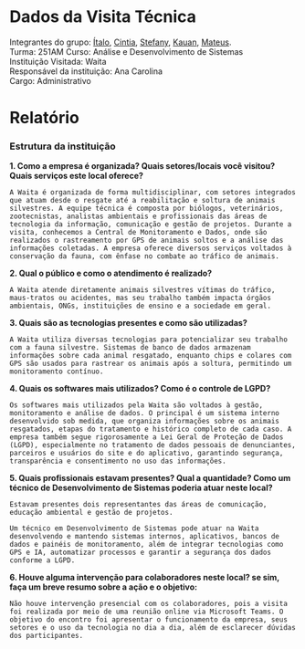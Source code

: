 # Dados da Visita Técnica
Integrantes do grupo: [Ítalo](https://github.com/finizmd), [Cintia](https://github.com/cintia2305), [Stefany](https://github.com/tet80), [Kauan](https://github.com/3kauan), [Mateus](https://github.com/Mateushpr). </br>
Turma: 251AM
Curso: Análise e Desenvolvimento de Sistemas </br>
Instituição Visitada: Waita </br>
Responsável da instituição: Ana Carolina <br>
Cargo: Administrativo

# Relatório 
### Estrutura da instituição
**1. Como a empresa é organizada? Quais setores/locais você visitou? Quais serviços este local oferece?**
```
A Waita é organizada de forma multidisciplinar, com setores integrados que atuam desde o resgate até a reabilitação e soltura de animais silvestres. A equipe técnica é composta por biólogos, veterinários, zootecnistas, analistas ambientais e profissionais das áreas de tecnologia da informação, comunicação e gestão de projetos. Durante a visita, conhecemos a Central de Monitoramento e Dados, onde são realizados o rastreamento por GPS de animais soltos e a análise das informações coletadas. A empresa oferece diversos serviços voltados à conservação da fauna, com ênfase no combate ao tráfico de animais.
```
**2. Qual o público e como o atendimento é realizado?**
```
A Waita atende diretamente animais silvestres vítimas do tráfico, maus-tratos ou acidentes, mas seu trabalho também impacta órgãos ambientais, ONGs, instituições de ensino e a sociedade em geral.
```

**3. Quais são as tecnologias presentes e como são utilizadas?**
```
A Waita utiliza diversas tecnologias para potencializar seu trabalho com a fauna silvestre. Sistemas de banco de dados armazenam informações sobre cada animal resgatado, enquanto chips e colares com GPS são usados para rastrear os animais após a soltura, permitindo um monitoramento contínuo.
```

**4. Quais os softwares mais utilizados? Como é o controle de LGPD?**
```
Os softwares mais utilizados pela Waita são voltados à gestão, monitoramento e análise de dados. O principal é um sistema interno desenvolvido sob medida, que organiza informações sobre os animais resgatados, etapas do tratamento e histórico completo de cada caso. A empresa também segue rigorosamente a Lei Geral de Proteção de Dados (LGPD), especialmente no tratamento de dados pessoais de denunciantes, parceiros e usuários do site e do aplicativo, garantindo segurança, transparência e consentimento no uso das informações.
```

**5. Quais profissionais estavam presentes? Qual a quantidade? Como um técnico de Desenvolvimento de Sistemas poderia atuar neste local?**
```
Estavam presentes dois representantes das áreas de comunicação, educação ambiental e gestão de projetos.

Um técnico em Desenvolvimento de Sistemas pode atuar na Waita desenvolvendo e mantendo sistemas internos, aplicativos, bancos de dados e painéis de monitoramento, além de integrar tecnologias como GPS e IA, automatizar processos e garantir a segurança dos dados conforme a LGPD.
```

**6. Houve alguma intervenção para colaboradores neste local? se sim, faça um breve resumo sobre a ação e o objetivo:** 
```
Não houve intervenção presencial com os colaboradores, pois a visita foi realizada por meio de uma reunião online via Microsoft Teams. O objetivo do encontro foi apresentar o funcionamento da empresa, seus setores e o uso da tecnologia no dia a dia, além de esclarecer dúvidas dos participantes.
```
